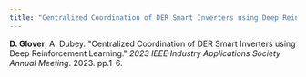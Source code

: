 ```yaml
---
title: "Centralized Coordination of DER Smart Inverters using Deep Reinforcement Learning"
---
```

<b>D. Glover</b>, A. Dubey. &quot;Centralized Coordination of DER Smart Inverters using Deep Reinforcement Learning.&quot; <i>2023 IEEE Industry Applications Society Annual Meeting</i>. 2023. pp.1-6.

<!--collection: publications-->
<!--permalink: /publication/Convolutional Neural Network-Based Protection Zone Classification of Faults in Distribution Feeders with PVs-->
<!--excerpt:--> 
<!--date:--> 
<!--venue:-->

<!--paperurl:'http://academicpages.github.io/files/paper3.pdf'-->


<!--[Download paper here](http://academicpages.github.io/files/paper3.pdf)--> 

<!--Recommended citation: Your Name, You. (2015). "Paper Title Number 3." <i>Journal 1</i>. 1(3).-->
